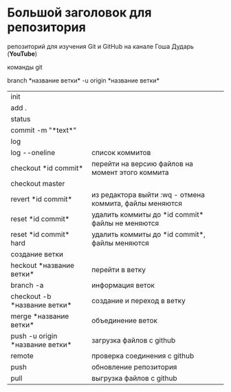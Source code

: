 # Большой заголовок для репозитория
репозиторий для изучения Git и GitHub на канале Гоша Дударь (**YouTube**)

команды git 

<table>
<tr><td>init</td></tr>

<tr><td>add .</td></tr>

<tr><td>status</td></tr>

<tr><td>commit -m "*text*"</td></tr>

<tr><td>log</td></tr>

<tr><td>log --oneline </td>              <td>список коммитов</td></tr>

<tr><td>checkout *id commit*</td>        <td>перейти на версию файлов на момент этого коммита</td></tr>

<tr><td>checkout master</td></tr>

<tr><td>revert *id commit*</td>             <td>из редактора выйти :wq  - отмена коммита, файлы меняются</td></tr>

<tr><td>reset *id commit* </td>              <td>удалить коммиты до *id commit* файлы не меняются</td></tr>

<tr><td>reset *id commit* hard  </td>        <td>удалить коммиты до *id commit*, файлы меняются</td></tr>

<tr>branch *название ветки* </td>        <td>создание ветки</td></tr>

<tr><td>heckout *название ветки* </td>      <td>перейти в ветку</td></tr>

<tr><td>branch -a</td>                       <td>информация веток</td></tr>

<tr><td>checkout -b *название ветки* </td>   <td>создание и переход в ветку</td></tr>

<tr><td>merge *название ветки*</td>          <td>объединение веток</td></tr>


<tr><td>push -u origin *название ветки*</td><td>загрузка файлов с github</td></tr>

<tr><td>remote</td>                          <td>проверка соединения с github</td></tr>

<tr><td>push</td> -u origin *название ветки* <td>обновление репозитория </td></tr>

<tr><td>pull</td>                            <td>выгрузка файлов с github</tr>

</table>
